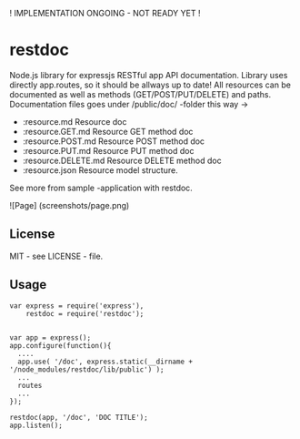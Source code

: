 ! IMPLEMENTATION ONGOING - NOT READY YET !

restdoc
=======

Node.js library for expressjs RESTful app API documentation. Library uses directly app.routes, so it should be allways up to date!
All resources can be documented as well as methods (GET/POST/PUT/DELETE) and paths. Documentation files goes under /public/doc/ -folder this way ->

 * :resource.md   Resource doc
 * :resource.GET.md   Resource GET method doc
 * :resource.POST.md   Resource POST method doc
 * :resource.PUT.md   Resource PUT method doc
 * :resource.DELETE.md   Resource DELETE method doc
 * :resource.json   Resource model structure.

See more from sample -application with restdoc.
 
![Page] (screenshots/page.png)

License
-------
MIT - see LICENSE - file.

Usage
-----
```
var express = require('express'),
    restdoc = require('restdoc');


var app = express();
app.configure(function(){
  ....
  app.use( '/doc', express.static(__dirname + '/node_modules/restdoc/lib/public') );
  ...
  routes
  ...
});

restdoc(app, '/doc', 'DOC TITLE');
app.listen();
```
